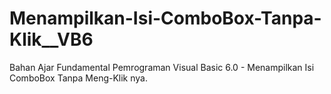 # Menampilkan-Isi-ComboBox-Tanpa-Klik__VB6
Bahan Ajar Fundamental Pemrograman Visual Basic 6.0 - Menampilkan Isi ComboBox Tanpa Meng-Klik nya.
